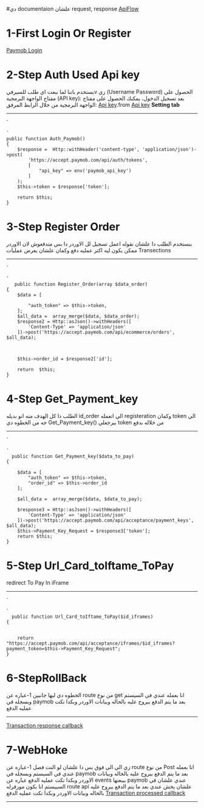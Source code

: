 #دي documentaion علشان request, response [ApiFlow](https://docs.paymob.com/docs/accept-standard-redirect)



# 1-First Login Or Register
[Paymob Login](https://accept.paymob.com/portal2/en/login)
# 2-Step Auth Used Api key
يستخدم باننا لما نبعت اي طلب للسيرفيv زي (Username Password) الحصول على مفتاح الواجهة البرمجية (API key): بعد تسجيل الدخول، يمكنك الحصول على مفتاح الواجهة البرمجية من خلال الرابط المرفق: [Api key](https://accept.paymob.com/portal2/en/settings).from [Api key](https://accept.paymob.com/portal2/en/settings) **Setting tab**



***

`

    `
    public function Auth_Paymob()
    {
        $response =  Http::withHeader('content-type', 'application/json')->post(
            'https://accept.paymob.com/api/auth/tokens',
            [
                "api_key" => env('paymob_api_key')
            ]
        );
        $this->token = $response['token'];

        return $this;
    }


# 3-Step Register Order 
 بنستخدم الطلب دا علشان نقوله اعمل تسجيل لل الاوردر دا بس متدفعوش لان الاوردر ممكن يكون ليه اكتر عمليه دفع وكمان علشان يعرض عمليات Transections



***

`

    `
       public function Register_Order(array $data_order)
    {
        $data = [

            "auth_token" => $this->token,
        ];
        $all_data =  array_merge($data, $data_order);
        $response2 = Http::asJson()->withHeaders([
            'Content-Type' => 'application/json'
        ])->post('https://accept.paymob.com/api/ecommerce/orders', $all_data);



        $this->order_id = $response2['id'];

        return  $this;
    }

# 4-Step Get_Payment_key
الطلب دا كل الهدف منه انو بديله id_order  الي اتعمله registeration وكمان  token  الي جه من الخطوه دي Get_Payment_key() بيرجعلي token  من خلاله بدفع 



***

`

    `
      public function Get_Payment_key($data_to_pay)
    {

        $data = [
            "auth_token" => $this->token,
            "order_id" => $this->order_id
        ];

        $all_data =  array_merge($data, $data_to_pay);

        $response3 = Http::asJson()->withHeaders([
            'Content-Type' => 'application/json'
        ])->post('https://accept.paymob.com/api/acceptance/payment_keys', $all_data);
        $this->Payment_Key_Request = $response3['token'];
        return $this;
    }


# 5-Step Url_Card_toIftame_ToPay


redirect To Pay In iFrame

***

`

    `
      public function Url_Card_toIftame_ToPay($id_iframes)
    {


        return "https://accept.paymob.com/api/acceptance/iframes/$id_iframes?payment_token=$this->Payment_Key_Request";
    }


# 6-StepRollBack

الخطوه دي ليها جانبين 
1-عباره عن route  من نوع get  انا بعمله عندي في السيستم وبسجله في paymob   بعد ما يتم الدفع بيروح عليه بالحاله وبيانات الاوردر وبكدا تكت عمليه الدفع 


***
[Transaction response callback](https://accept.paymob.com/portal2/en/PaymentIntegrations)

# 7-WebHoke
زي الي الي فوق بس دا علشان لو النت فصل 
1-عباره عن route  من نوع Post انا بعمله عندي في السيستم وبسجله في paymob   بعد ما يتم الدفع بيروح عليه بالحاله وبيانات الاوردر وبكدا تكت عمليه الدفع  عباره عن events  بيبعتها paymob عندي علشان في السييستم انا بكون مورفرله route api  علشان يخش عندي بعد ما يتم الدفع بيروح عليه بالحاله وبيانات الاوردر وبكدا تكت عمليه الدفع 
[Transaction processed callback](https://accept.paymob.com/portal2/en/PaymentIntegrations)

***
